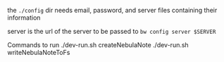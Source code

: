 the `./config` dir needs email, password, and server files containing their information

server is the url of the server to be passed to `bw config server $SERVER`

Commands to run
./dev-run.sh createNebulaNote
./dev-run.sh writeNebulaNoteToFs